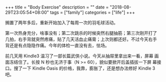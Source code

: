 +++
title = "Body Exercise"
description = ""
date = "2018-08-29T23:05:54+08:00"
tags = ["family"]
categories = ["life"]
+++

搁置了两年多后，重新开始加入了每周一次的羽毛球活动。

第一次热身充分，啥事没有；第二次跳杀的时候突然右腿抽筋；第三次刚开打了
几拍，右手背就突然疼痛，贴了几天活血止痛膏；上次则都还好。不过今天右手
背还是有点隐隐作痛。今年的体检一直没有去，怯场。

前几天用 Kindle3 温习了一部长篇武侠小说。今天从抽屉里拿出来一看，屏幕
画面冻结住了。长按 N 秒也无济于事（N >= 60），貌似要掀开后盖插拔一下屏
幕接口。搜了一下 Kindle Oasis 的价格，我靠，膨胀了，还是想办法修好
Kindle 3 吧。
